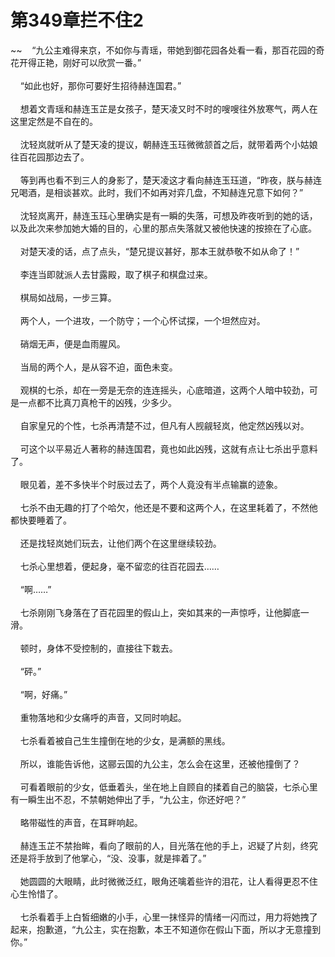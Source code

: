 # 第349章拦不住2
~~&nbsp;&nbsp;&nbsp;&nbsp;“九公主难得来京，不如你与青瑶，带她到御花园各处看一看，那百花园的奇花开得正艳，刚好可以欣赏一番。”<br><br>&nbsp;&nbsp;&nbsp;&nbsp;“如此也好，那你可要好生招待赫连国君。”<br><br>&nbsp;&nbsp;&nbsp;&nbsp;想着文青瑶和赫连玉芷是女孩子，楚天凌又时不时的嗖嗖往外放寒气，两人在这里定然是不自在的。<br><br>&nbsp;&nbsp;&nbsp;&nbsp;沈轻岚就听从了楚天凌的提议，朝赫连玉珏微微颔首之后，就带着两个小姑娘往百花园那边去了。<br><br>&nbsp;&nbsp;&nbsp;&nbsp;等到再也看不到三人的身影了，楚天凌这才看向赫连玉珏道，“昨夜，朕与赫连兄喝酒，是相谈甚欢。此时，我们不如再对弈几盘，不知赫连兄意下如何？”<br><br>&nbsp;&nbsp;&nbsp;&nbsp;沈轻岚离开，赫连玉珏心里确实是有一瞬的失落，可想及昨夜听到的她的话，以及此次来参加她大婚的目的，心里的那点失落就又被他快速的按捺在了心底。<br><br>&nbsp;&nbsp;&nbsp;&nbsp;对楚天凌的话，点了点头，“楚兄提议甚好，那本王就恭敬不如从命了！”<br><br>&nbsp;&nbsp;&nbsp;&nbsp;李连当即就派人去甘露殿，取了棋子和棋盘过来。<br><br>&nbsp;&nbsp;&nbsp;&nbsp;棋局如战局，一步三算。<br><br>&nbsp;&nbsp;&nbsp;&nbsp;两个人，一个进攻，一个防守；一个心怀试探，一个坦然应对。<br><br>&nbsp;&nbsp;&nbsp;&nbsp;硝烟无声，便是血雨腥风。<br><br>&nbsp;&nbsp;&nbsp;&nbsp;当局的两个人，是从容不迫，面色未变。<br><br>&nbsp;&nbsp;&nbsp;&nbsp;观棋的七杀，却在一旁是无奈的连连摇头，心底暗道，这两个人暗中较劲，可是一点都不比真刀真枪干的凶残，少多少。<br><br>&nbsp;&nbsp;&nbsp;&nbsp;自家皇兄的个性，七杀再清楚不过，但凡有人觊觎轻岚，他定然凶残以对。<br><br>&nbsp;&nbsp;&nbsp;&nbsp;可这个以平易近人著称的赫连国君，竟也如此凶残，这就有点让七杀出乎意料了。<br><br>&nbsp;&nbsp;&nbsp;&nbsp;眼见着，差不多快半个时辰过去了，两个人竟没有半点输赢的迹象。<br><br>&nbsp;&nbsp;&nbsp;&nbsp;七杀不由无趣的打了个哈欠，他还是不要和这两个人，在这里耗着了，不然他都快要睡着了。<br><br>&nbsp;&nbsp;&nbsp;&nbsp;还是找轻岚她们玩去，让他们两个在这里继续较劲。<br><br>&nbsp;&nbsp;&nbsp;&nbsp;七杀心里想着，便起身，毫不留恋的往百花园去……<br><br>&nbsp;&nbsp;&nbsp;&nbsp;“啊……”<br><br>&nbsp;&nbsp;&nbsp;&nbsp;七杀刚刚飞身落在了百花园里的假山上，突如其来的一声惊呼，让他脚底一滑。<br><br>&nbsp;&nbsp;&nbsp;&nbsp;顿时，身体不受控制的，直接往下栽去。<br><br>&nbsp;&nbsp;&nbsp;&nbsp;“砰。”<br><br>&nbsp;&nbsp;&nbsp;&nbsp;“啊，好痛。”<br><br>&nbsp;&nbsp;&nbsp;&nbsp;重物落地和少女痛呼的声音，又同时响起。<br><br>&nbsp;&nbsp;&nbsp;&nbsp;七杀看着被自己生生撞倒在地的少女，是满额的黑线。<br><br>&nbsp;&nbsp;&nbsp;&nbsp;所以，谁能告诉他，这郦云国的九公主，怎么会在这里，还被他撞倒了？<br><br>&nbsp;&nbsp;&nbsp;&nbsp;可看着眼前的少女，低垂着头，坐在地上自顾自的揉着自己的脑袋，七杀心里有一瞬生出不忍，不禁朝她伸出了手，“九公主，你还好吧？”<br><br>&nbsp;&nbsp;&nbsp;&nbsp;略带磁性的声音，在耳畔响起。<br><br>&nbsp;&nbsp;&nbsp;&nbsp;赫连玉芷不禁抬眸，看向了眼前的人，目光落在他的手上，迟疑了片刻，终究还是将手放到了他掌心，“没、没事，就是摔着了。”<br><br>&nbsp;&nbsp;&nbsp;&nbsp;她圆圆的大眼睛，此时微微泛红，眼角还噙着些许的泪花，让人看得更忍不住心生怜惜了。<br><br>&nbsp;&nbsp;&nbsp;&nbsp;七杀看着手上白皙细嫩的小手，心里一抹怪异的情绪一闪而过，用力将她拽了起来，抱歉道，“九公主，实在抱歉，本王不知道你在假山下面，所以才无意撞到你。”<br><br>
                    

<script>_fwqdsqadxfw()</script>
<div><script>_dfwf1dw();</script></div>
<div><script>_dfwf1agdw();</script></div>
                